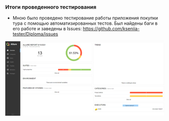 ### Итоги проведенного тестирования

* Мною было проведено тестирование работы приложения покупки
  тура с помощью автоматизированных тестов. Был найдены баги в его
  работе и заведены в Issues: https://github.com/kseniia-tester/Diploma/issues
  
  
  

![img.png](img.png)
